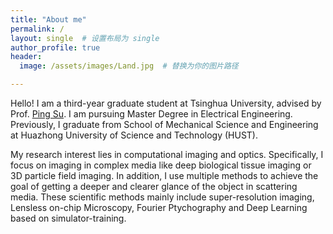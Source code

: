 ```yaml
---
title: "About me"
permalink: /
layout: single  # 设置布局为 single
author_profile: true
header:
  image: /assets/images/Land.jpg  # 替换为你的图片路径

---
```


Hello! I am a third-year graduate student at Tsinghua University, advised by Prof. [Ping Su](https://www.sigs.tsinghua.edu.cn/sp_en/main.htm). I am pursuing Master Degree in Electrical Engineering. Previously, I graduate from School of Mechanical Science and Engineering at Huazhong University of Science and Technology (HUST).



My research interest lies in computational imaging and optics. Specifically, I focus on imaging in complex media like deep biological tissue imaging or 3D particle field imaging. In addition, I use multiple methods to achieve the goal of getting a deeper and clearer glance of the object in scattering media. These scientific methods mainly include super-resolution imaging, Lensless on-chip Microscopy, Fourier Ptychography and  Deep Learning based on simulator-training.





